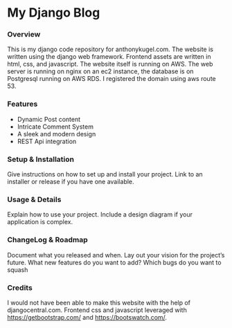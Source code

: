 # My Django Blog

### Overview

This is my django code repository for anthonykugel.com.  The website is written using the django web framework.  Frontend assets are written in html, css, and javascript.  The website itself is running on AWS.  The web server is running on nginx on an ec2 instance, the database is on Postgresql running on AWS RDS.  I registered the domain using aws route 53.

### Features

- Dynamic Post content
- Intricate Comment System
- A sleek and modern design
- REST Api integration

### Setup & Installation
Give instructions on how to set up and install your project.
Link to an installer or release if you have one available.

### Usage & Details
Explain how to use your project.
Include a design diagram if your application is complex.

### ChangeLog & Roadmap
Document what you released and when.
Lay out your vision for the project’s future. What new features do you want to add? Which bugs do you want to squash

### Credits
I would not have been able to make this website with the help of djangocentral.com.  Frontend css and javascript leveraged with https://getbootstrap.com/ and https://bootswatch.com/.
